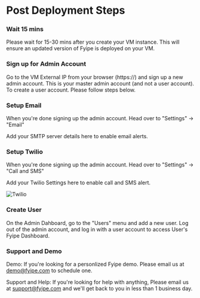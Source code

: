 # Post Deployment Steps

### Wait 15 mins

Please wait for 15-30 mins after you create your VM instance. This will ensure an updated version of Fyipe is deployed on your VM.

### Sign up for Admin Account

Go to the VM External IP from your browser (https://<vm-external-ip>) and sign up a new admin account. 
This is your master admin account (and not a user account). 
To create a user account. Please follow steps below.

### Setup Email

When you're done signing up the admin account. Head over to "Settings" -> "Email"

Add your SMTP server details here to enable email alerts.


### Setup Twilio

When you're done signing up the admin account. Head over to "Settings" -> "Call and SMS"

Add your Twilio Settings here to enable call and SMS alert.

![Twilio](https://www.dropbox.com/s/0r4rs5ankko4d6c/Screenshot%202020-04-14%20at%209.11.02%20AM.png?dl=0&raw=1)

### Create User

On the Admin Dahboard, go to the "Users" menu and add a new user. Log out of the admin account, and log in with a user account to access User's Fyipe Dashboard.

### Support and Demo

Demo: If you're looking for a personlized Fyipe demo. Please email us at demo@fyipe.com to schedule one.

Support and Help: If you're looking for help with anything, Please email us at support@fyipe.com and we'll get back to you in less than 1 business day.
